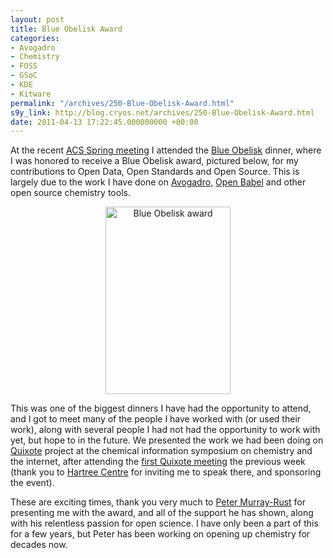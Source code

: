 ```yaml
---
layout: post
title: Blue Obelisk Award
categories:
- Avogadro
- Chemistry
- FOSS
- GSoC
- KDE
- Kitware
permalink: "/archives/250-Blue-Obelisk-Award.html"
s9y_link: http://blog.cryos.net/archives/250-Blue-Obelisk-Award.html
date: 2011-04-13 17:22:45.000000000 +00:00
---
```

<span><p>At the recent <a href="http://portal.acs.org/portal/PublicWebSite/meetings/spring2011/index.htm">ACS Spring meeting</a> I attended the <a href="http://en.wikipedia.org/wiki/Blue_Obelisk">Blue Obelisk</a> dinner, where I was honored to receive a Blue Obelisk award, pictured below, for my contributions to Open Data, Open Standards and Open Source. This is largely due to the work I have done on <a href="http://avogadro.openmolecules.net/">Avogadro</a>, <a href="http://www.openbabel.org/">Open Babel</a> and other open source chemistry tools.</p>

<center><img src="http://blog.cryos.net/uploads/blue-obelisk.jpg" width="200" height="300" alt="Blue Obelisk award" /></center>

<p>This was one of the biggest dinners I have had the opportunity to attend, and I got to meet many of the people I have worked with (or used their work), along with several people I had not had the opportunity to work with yet, but hope to in the future. We presented the work we had been doing on <a href="http://quixote.wikispot.org">Quixote</a> project at the chemical information symposium on chemistry and the internet, after attending the <a href="http://quixote.wikispot.org/First_Quixote_Conference_-_22nd-23rd_March_2010">first Quixote meeting</a> the previous week (thank you to <a href="http://www.cse.scitech.ac.uk/events/Hartree_Summary/">Hartree Centre</a> for inviting me to speak there</a>, and sponsoring the event).</p>

<p>These are exciting times, thank you very much to <a href="http://blogs.ch.cam.ac.uk/pmr/">Peter Murray-Rust</a> for presenting me with the award, and all of the support he has shown, along with his relentless passion for open science. I have only been a part of this for a few years, but Peter has been working on opening up chemistry for decades now.</p></span>
